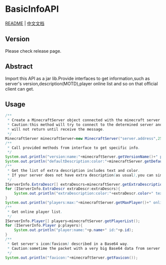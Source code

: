 # BasicInfoAPI
[README](README.md) | [中文文档](README_cn.md)

## Version

Please check release page.

## Abstract

Import this API as a jar lib.Provide interfaces to get information,such as server's
version,description(MOTD),player online list and so on that official client can get.

## Usage

```java
/**
 * Create a MinecraftServer object connected with the minecraft server running on port 25565 on host server.address.
 * Caution:this method will try to connect to the determined server and get message that includes basic info,so this method
 * will not return until receive the message.
 */
MinecraftServer minecraftServer=new MinecraftServer("server.address",25565);
/**
 * Call provided methods from interface to get specific info.
 */
System.out.println("version:name:"+minecraftServer.getVersionName()+" protocol:"+minecraftServer.getVersionProtocol());
System.out.println("defaultDescription:color:"+minecraftServer.getDefaultDescriptionColor()+" text:"+minecraftServer.getDefaultDescriptionText());
/**
 * Get the list of extra description includes text and color.
 * If your server does not have extra description(as usual),you can simply use getDefaultDescriptionColor() and getDefaultDescriptionText().
 */
IServerInfo.ExtraDescr[] extraDescrs=minecraftServer.getExtraDescription();
for (IServerInfo.ExtraDescr extraDescr:extraDescrs){
    System.out.println("extraDescription:color:"+extraDescr.color+" text:"+extraDescr.text);
}
System.out.println("players:max:"+minecraftServer.getMaxPlayer()+" online:"+minecraftServer.getOnlinePlayer());
/**
 * Get online player list.
 */
IServerInfo.Player[] players=minecraftServer.getPlayerList();
for (IServerInfo.Player p:players){
    System.out.println("player:name:"+p.name+" id:"+p.id);
}
/**
 * Get server's icon(favicon) described in a Base64 way.
 * Caution:sometime the packet with a very big Base64 data from server will cause a internal exception,you should try again.
 */
System.out.println("favicon:"+minecraftServer.getFavicon());
```
